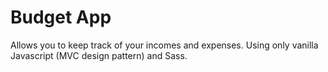 # Budget App
Allows you to keep track of your incomes and expenses. Using only vanilla Javascript (MVC design pattern) and Sass.


